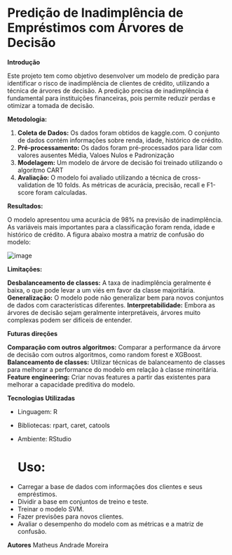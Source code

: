 # Predição de Inadimplência de Empréstimos com Árvores de Decisão

**Introdução**

Este projeto tem como objetivo desenvolver um modelo de predição para identificar o risco de inadimplência de clientes de crédito, utilizando a técnica de árvores de decisão. A predição precisa de inadimplência é fundamental para instituições financeiras, pois permite reduzir perdas e otimizar a tomada de decisão.

**Metodologia:**

1. **Coleta de Dados:** Os dados foram obtidos de kaggle.com. O conjunto de dados contém informações sobre renda, idade, histórico de crédito.
2. **Pré-processamento:** Os dados foram pré-processados para lidar com valores ausentes Média, Valoes Nulos e Padronização
3. **Modelagem:** Um modelo de árvore de decisão foi treinado utilizando o algoritmo CART
4. **Avaliação:** O modelo foi avaliado utilizando a técnica de cross-validation de 10 folds. As métricas de acurácia, precisão, recall e F1-score foram calculadas.

**Resultados:**

O modelo apresentou uma acurácia de 98% na previsão de inadimplência. As variáveis mais importantes para a classificação foram renda, idade e histórico de crédito. A figura abaixo mostra a matriz de confusão do modelo:

![image](https://github.com/user-attachments/assets/0844d520-ddbe-41b2-a32d-4cd8afe00b3e)


**Limitações:**

**Desbalanceamento de classes:** A taxa de inadimplência geralmente é baixa, o que pode levar a um viés em favor da classe majoritária.
**Generalização:** O modelo pode não generalizar bem para novos conjuntos de dados com características diferentes.
**Interpretabilidade:** Embora as árvores de decisão sejam geralmente interpretáveis, árvores muito complexas podem ser difíceis de entender.

**Futuras direções**

**Comparação com outros algoritmos:** Comparar a performance da árvore de decisão com outros algoritmos, como random forest e XGBoost.
**Balanceamento de classes:** Utilizar técnicas de balanceamento de classes para melhorar a performance do modelo em relação à classe minoritária.
**Feature engineering:** Criar novas features a partir das existentes para melhorar a capacidade preditiva do modelo.

**Tecnologias Utilizadas**

* Linguagem: R
* Bibliotecas: rpart, caret, catools
* Ambiente: RStudio

  # Uso:
  
- Carregar a base de dados com informações dos clientes e seus empréstimos.
- Dividir a base em conjuntos de treino e teste.
- Treinar o modelo SVM.
- Fazer previsões para novos clientes.
- Avaliar o desempenho do modelo com as métricas e a matriz de confusão.

**Autores**
Matheus Andrade Moreira
